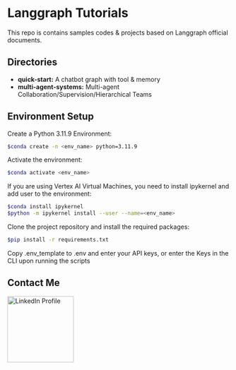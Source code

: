# Langgraph Tutorials

This repo is contains samples codes & projects based on Langgraph official documents.


## Directories
+ **quick-start:** A chatbot graph with tool & memory
+ **multi-agent-systems:** Multi-agent Collaboration/Supervision/Hierarchical Teams


## Environment Setup
Create a Python 3.11.9 Environment:
   ```bash
   $conda create -n <env_name> python=3.11.9
   ```

Activate the environment:
```bash
$conda activate <env_name>
```

If you are using Vertex AI Virtual Machines, you need to install ipykernel and add user to the environment:
```bash
$conda install ipykernel
$python -m ipykernel install --user --name=<env_name>
```

Clone the project repository and install the required packages:
```bash
$pip install -r requirements.txt
```

Copy .env_template to .env and enter your API keys, or enter the Keys in the CLI upon running the scripts


## Contact Me
<a href="https://www.linkedin.com/in/amir-rafieian/">
    <img src="https://content.linkedin.com/content/dam/brand/site/img/logo/do/do-approved-assets.png" alt="LinkedIn Profile" style="width:150px;">
</a>



